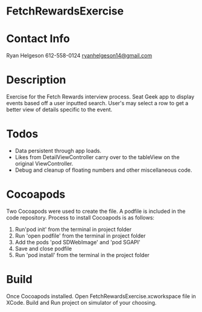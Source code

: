 # FetchRewardsExercise
# Contact Info
Ryan Helgeson
612-558-0124
ryanhelgeson14@gmail.com

# Description
Exercise for the Fetch Rewards interview process. Seat Geek app to display events based off a user inputted search. User's may select a row to get a better view of details specific to the event. 

# Todos
- Data persistent through app loads. 
- Likes from DetailViewController carry over to the tableView on the original ViewController. 
- Debug and cleanup of floating numbers and other miscellaneous code.

# Cocoapods
Two Cocoapods were used to create the file. A podfile is included in the code repository. Process to install Cocoapods is as follows:
1. Run'pod init' from the terminal in project folder
2. Run 'open podfile' from the terminal in project folder
3. Add the pods 'pod SDWebImage' and 'pod SGAPI'
4. Save and close podfile
5. Run 'pod install' from the terminal in the project folder

# Build
Once Cocoapods installed. Open FetchRewardsExercise.xcworkspace file in XCode. Build and Run project on simulator of your choosing.
